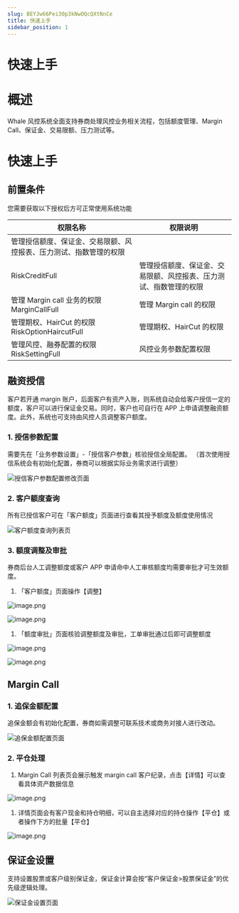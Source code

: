 ```yaml
---
slug: BEYJw66Pei30p3kNwOQcQXtNnCe
title: 快速上手
sidebar_position: 1
---
```



# 快速上手


# 概述


Whale 风控系统全面支持券商处理风控业务相关流程，包括额度管理、Margin Call、保证金、交易限额、压力测试等。


# 快速上手


## 前置条件


您需要获取以下授权后方可正常使用系统功能


| 权限名称                                             | 权限说明                              |
| ------------------------------------------------ | --------------------------------- |
| 管理授信额度、保证金、交易限额、风控报表、压力测试、指数管理的权限
RiskCreditFull | 管理授信额度、保证金、交易限额、风控报表、压力测试、指数管理的权限 |
| 管理 Margin call 业务的权限 MarginCallFull                | 管理 Margin call 的权限                  |
| 管理期权、HairCut 的权限 RiskOptionHaircutFull           | 管理期权、HairCut 的权限                   |
| 管理风控、融券配置的权限 RiskSettingFull                     | 风控业务参数配置权限                        |


## 融资授信


客户若开通 margin 账户，后面客户有资产入账，则系统自动会给客户授信一定的额度，客户可以进行保证金交易。同时，客户也可自行在 APP 上申请调整融资额度。此外，系统也可支持由风控人员调整客户额度。


### 1. 授信参数配置


需要先在「业务参数设置」-「授信客户参数」核验授信全局配置。
（首次使用授信系统会有初始化配置，券商可以根据实际业务需求进行调整）


![授信客户参数配置修改页面](/assets/812adce177643e5bfdcbe39a941fa4b4.png)


### 2. 客户额度查询


所有已授信客户可在「客户额度」页面进行查看其授予额度及额度使用情况


![客户额度查询列表页](/assets/bd6494823b76651482c5e66298848d06.png)


### 3. 额度调整及审批


券商后台人工调整额度或客户 APP 申请命中人工审核额度均需要审批才可生效额度。

1. 「客户额度」页面操作【调整】

![image.png](/assets/a949ccf975c20c4fb7251daead3972cb.png)


![image.png](/assets/5715c9583481fb2dfca52064e2242803.png)

1. 「额度审批」页面核验调整额度及审批，工单审批通过后即可调整额度

![image.png](/assets/a9d2ac65bdbc25a993f00e7077888404.png)


![image.png](/assets/5b4a803e2a8f5a54d41c108c4ddce950.png)


## Margin Call


### 1. 追保金额配置


追保金额会有初始化配置，券商如需调整可联系技术或商务对接人进行改动。


![追保金额配置页面](/assets/0e27bc36a2a639a8aa11356526e5ceca.png)


### 2. 平仓处理

1. Margin Call 列表页会展示触发 margin call 客户纪录，点击【详情】可以查看具体资产数据信息

![image.png](/assets/00a3b0e59967079bb0dfa5939b0f82c4.png)

1. 详情页面会有客户现金和持仓明细，可以自主选择对应的持仓操作【平仓】或者操作下方的批量【平仓】

![image.png](/assets/e393647593751966a1d1f6658237fa10.png)


## 保证金设置


支持设置股票或客户级别保证金，保证金计算会按“客户保证金>股票保证金”的优先级逻辑处理。


![保证金设置页面](/assets/c537d997373f435bafd3406816826b7d.png)


